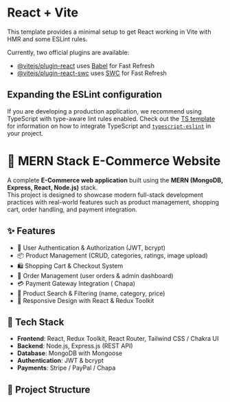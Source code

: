 # React + Vite

This template provides a minimal setup to get React working in Vite with HMR and some ESLint rules.

Currently, two official plugins are available:

- [@vitejs/plugin-react](https://github.com/vitejs/vite-plugin-react/blob/main/packages/plugin-react) uses [Babel](https://babeljs.io/) for Fast Refresh
- [@vitejs/plugin-react-swc](https://github.com/vitejs/vite-plugin-react/blob/main/packages/plugin-react-swc) uses [SWC](https://swc.rs/) for Fast Refresh

## Expanding the ESLint configuration

If you are developing a production application, we recommend using TypeScript with type-aware lint rules enabled. Check out the [TS template](https://github.com/vitejs/vite/tree/main/packages/create-vite/template-react-ts) for information on how to integrate TypeScript and [`typescript-eslint`](https://typescript-eslint.io) in your project.
# 🛒 MERN Stack E-Commerce Website

A complete **E-Commerce web application** built using the **MERN (MongoDB, Express, React, Node.js)** stack.  
This project is designed to showcase modern full-stack development practices with real-world features such as product management, shopping cart, order handling, and payment integration.

## ✨ Features
- 🔐 User Authentication & Authorization (JWT, bcrypt)
- 📦 Product Management (CRUD, categories, ratings, image upload)
- 🛍️ Shopping Cart & Checkout System
- 📜 Order Management (user orders & admin dashboard)
- 💳 Payment Gateway Integration ( Chapa)
- 🔎 Product Search & Filtering (name, category, price)
- 📱 Responsive Design with React & Redux Toolkit

## 🚀 Tech Stack
- **Frontend**: React, Redux Toolkit, React Router, Tailwind CSS / Chakra UI
- **Backend**: Node.js, Express.js (REST API)
- **Database**: MongoDB with Mongoose
- **Authentication**: JWT & bcrypt
- **Payments**: Stripe / PayPal / Chapa

## 📂 Project Structure
